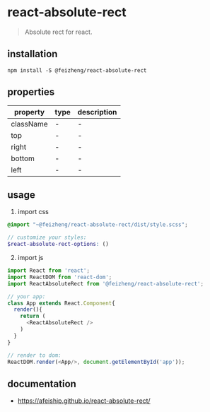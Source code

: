 # react-absolute-rect
> Absolute rect for react.

## installation
```shell
npm install -S @feizheng/react-absolute-rect
```
## properties
| property  | type | description |
| --------- | ---- | ----------- |
| className | -    | -           |
| top       | -    | -           |
| right     | -    | -           |
| bottom    | -    | -           |
| left      | -    | -           |

## usage
1. import css
  ```scss
  @import "~@feizheng/react-absolute-rect/dist/style.scss";

  // customize your styles:
  $react-absolute-rect-options: ()
  ```
2. import js
  ```js
  import React from 'react';
  import ReactDOM from 'react-dom';
  import ReactAbsoluteRect from '@feizheng/react-absolute-rect';
  
  // your app:
  class App extends React.Component{
    render(){
      return (
        <ReactAbsoluteRect />
      )
    }
  }

  // render to dom:
  ReactDOM.render(<App/>, document.getElementById('app'));
  ```

## documentation
- https://afeiship.github.io/react-absolute-rect/

